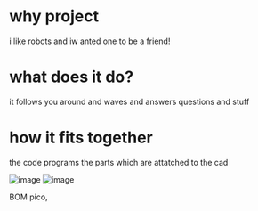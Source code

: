 # why project
i like robots and iw anted one to be a friend!
# what does it do?
it follows you around and waves and answers questions and stuff
# how it fits together
the code programs the parts which are attatched to the cad

![image](https://github.com/user-attachments/assets/2e0b020f-1bee-4e70-b134-81786d7b0333)
![image](https://github.com/user-attachments/assets/481919e5-e22f-481e-b413-683c74887d1d)

BOM
pico, 
